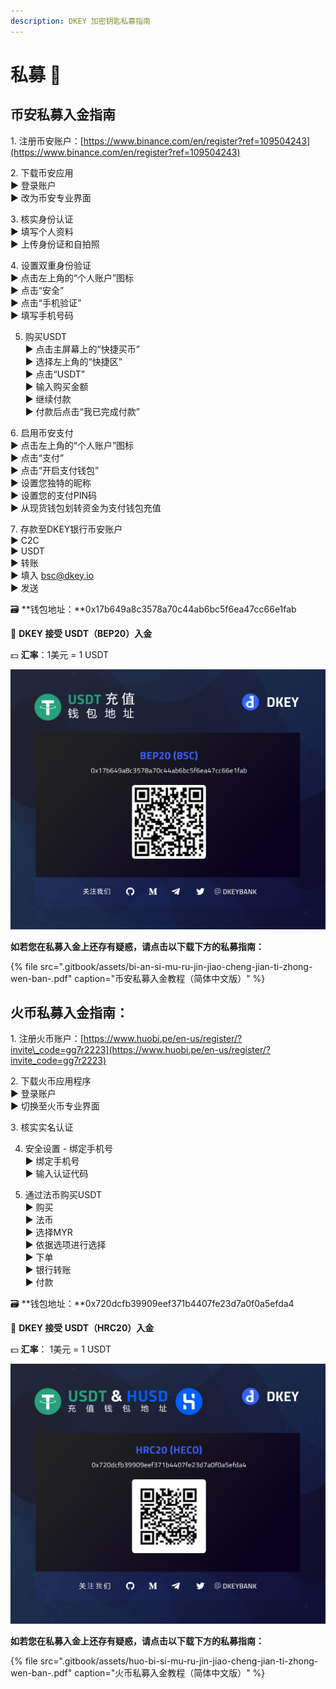 ```yaml
---
description: DKEY 加密钥匙私募指南
---
```


# 私募 🎯

## 币安私募入金指南

1️. 注册币安账户：[https://www.binance.com/en/register?ref=109504243](https://www.binance.com/en/register?ref=109504243)

2️. 下载币安应用  
   ▶ 登录账户  
   ▶ 改为币安专业界面

3️. 核实身份认证  
   ▶ 填写个人资料  
   ▶ 上传身份证和自拍照

4️. 设置双重身份验证  
   ▶ 点击左上角的“个人账户”图标  
   ▶ 点击“安全”  
   ▶ 点击“手机验证”  
   ▶ 填写手机号码

5. 购买USDT  
   ▶ 点击主屏幕上的“快捷买币”  
   ▶ 选择左上角的“快捷区”  
   ▶ 点击“USDT”  
   ▶ 输入购买金额  
   ▶ 继续付款  
   ▶ 付款后点击“我已完成付款”

6️. 启用币安支付  
   ▶ 点击左上角的“个人账户”图标  
   ▶ 点击“支付”  
   ▶ 点击“开启支付钱包”  
   ▶ 设置您独特的昵称  
   ▶ 设置您的支付PIN码  
   ▶ 从现货钱包划转资金为支付钱包充值

7️. 存款至DKEY银行币安账户  
   ▶ C2C  
   ▶ USDT  
   ▶ 转账  
   ▶ 填入 bsc@dkey.io   
   ▶ 发送



🗃 **钱包地址：**0x17b649a8c3578a70c44ab6bc5f6ea47cc66e1fab

🔑 **DKEY 接受 USDT（BEP20）入金**

💵 **汇率**：1美元 = 1 USDT

![](.gitbook/assets/usdt-deposit-poster_bep20_cn.jpg)

**如若您在私募入金上还存有疑惑，请点击以下载下方的私募指南：**

{% file src=".gitbook/assets/bi-an-si-mu-ru-jin-jiao-cheng-jian-ti-zhong-wen-ban-.pdf" caption="币安私募入金教程（简体中文版）" %}

## 火币私募入金指南：

1️. 注册火币账户：[https://www.huobi.pe/en-us/register/?invite\_code=gg7r2223](https://www.huobi.pe/en-us/register/?invite_code=gg7r2223)

2️. 下载火币应用程序  
 ▶ 登录账户  
 ▶ 切换至火币专业界面

3️. 核实实名认证

4. 安全设置 - 绑定手机号  
 ▶ 绑定手机号  
 ▶ 输入认证代码  
  
5. 通过法币购买USDT  
 ▶ 购买  
 ▶ 法币  
 ▶ 选择MYR  
 ▶ 依据选项进行选择  
 ▶ 下单  
 ▶ 银行转账  
 ▶ 付款



🗃 **钱包地址：**0x720dcfb39909eef371b4407fe23d7a0f0a5efda4

🔑 **DKEY 接受 USDT（HRC20）入金**

💵 **汇率**： 1美元 = 1 USDT

![](.gitbook/assets/hrc20_usdt-and-husd_cn.jpg)

**如若您在私募入金上还存有疑惑，请点击以下载下方的私募指南：**

{% file src=".gitbook/assets/huo-bi-si-mu-ru-jin-jiao-cheng-jian-ti-zhong-wen-ban-.pdf" caption="火币私募入金教程（简体中文版）" %}

